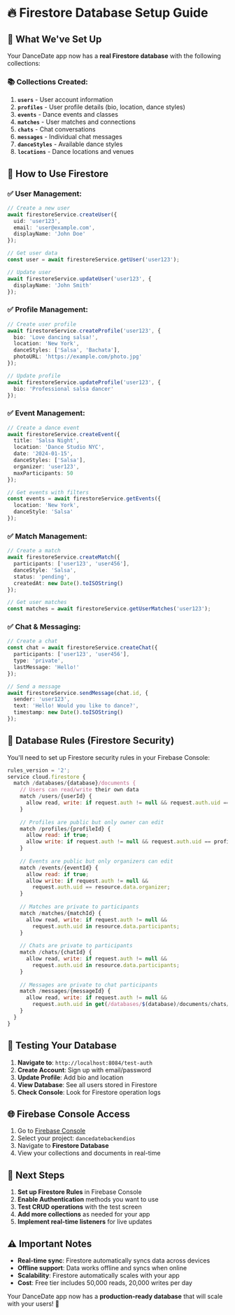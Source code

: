 # 🔥 Firestore Database Setup Guide

## 🎯 **What We've Set Up**

Your DanceDate app now has a **real Firestore database** with the following collections:

### **📚 Collections Created:**

1. **`users`** - User account information
2. **`profiles`** - User profile details (bio, location, dance styles)
3. **`events`** - Dance events and classes
4. **`matches`** - User matches and connections
5. **`chats`** - Chat conversations
6. **`messages`** - Individual chat messages
7. **`danceStyles`** - Available dance styles
8. **`locations`** - Dance locations and venues

## 🚀 **How to Use Firestore**

### **✅ User Management:**
```typescript
// Create a new user
await firestoreService.createUser({
  uid: 'user123',
  email: 'user@example.com',
  displayName: 'John Doe'
});

// Get user data
const user = await firestoreService.getUser('user123');

// Update user
await firestoreService.updateUser('user123', {
  displayName: 'John Smith'
});
```

### **✅ Profile Management:**
```typescript
// Create user profile
await firestoreService.createProfile('user123', {
  bio: 'Love dancing salsa!',
  location: 'New York',
  danceStyles: ['Salsa', 'Bachata'],
  photoURL: 'https://example.com/photo.jpg'
});

// Update profile
await firestoreService.updateProfile('user123', {
  bio: 'Professional salsa dancer'
});
```

### **✅ Event Management:**
```typescript
// Create a dance event
await firestoreService.createEvent({
  title: 'Salsa Night',
  location: 'Dance Studio NYC',
  date: '2024-01-15',
  danceStyles: ['Salsa'],
  organizer: 'user123',
  maxParticipants: 50
});

// Get events with filters
const events = await firestoreService.getEvents({
  location: 'New York',
  danceStyle: 'Salsa'
});
```

### **✅ Match Management:**
```typescript
// Create a match
await firestoreService.createMatch({
  participants: ['user123', 'user456'],
  danceStyle: 'Salsa',
  status: 'pending',
  createdAt: new Date().toISOString()
});

// Get user matches
const matches = await firestoreService.getUserMatches('user123');
```

### **✅ Chat & Messaging:**
```typescript
// Create a chat
const chat = await firestoreService.createChat({
  participants: ['user123', 'user456'],
  type: 'private',
  lastMessage: 'Hello!'
});

// Send a message
await firestoreService.sendMessage(chat.id, {
  sender: 'user123',
  text: 'Hello! Would you like to dance?',
  timestamp: new Date().toISOString()
});
```

## 🔧 **Database Rules (Firestore Security)**

You'll need to set up Firestore security rules in your Firebase Console:

```javascript
rules_version = '2';
service cloud.firestore {
  match /databases/{database}/documents {
    // Users can read/write their own data
    match /users/{userId} {
      allow read, write: if request.auth != null && request.auth.uid == userId;
    }
    
    // Profiles are public but only owner can edit
    match /profiles/{profileId} {
      allow read: if true;
      allow write: if request.auth != null && request.auth.uid == profileId;
    }
    
    // Events are public but only organizers can edit
    match /events/{eventId} {
      allow read: if true;
      allow write: if request.auth != null && 
        request.auth.uid == resource.data.organizer;
    }
    
    // Matches are private to participants
    match /matches/{matchId} {
      allow read, write: if request.auth != null && 
        request.auth.uid in resource.data.participants;
    }
    
    // Chats are private to participants
    match /chats/{chatId} {
      allow read, write: if request.auth != null && 
        request.auth.uid in resource.data.participants;
    }
    
    // Messages are private to chat participants
    match /messages/{messageId} {
      allow read, write: if request.auth != null && 
        request.auth.uid in get(/databases/$(database)/documents/chats/$(resource.data.chatId)).data.participants;
    }
  }
}
```

## 📱 **Testing Your Database**

1. **Navigate to**: `http://localhost:8084/test-auth`
2. **Create Account**: Sign up with email/password
3. **Update Profile**: Add bio and location
4. **View Database**: See all users stored in Firestore
5. **Check Console**: Look for Firestore operation logs

## 🌐 **Firebase Console Access**

1. Go to [Firebase Console](https://console.firebase.google.com/)
2. Select your project: `dancedatebackendios`
3. Navigate to **Firestore Database**
4. View your collections and documents in real-time

## 🔄 **Next Steps**

1. **Set up Firestore Rules** in Firebase Console
2. **Enable Authentication** methods you want to use
3. **Test CRUD operations** with the test screen
4. **Add more collections** as needed for your app
5. **Implement real-time listeners** for live updates

## ⚠️ **Important Notes**

- **Real-time sync**: Firestore automatically syncs data across devices
- **Offline support**: Data works offline and syncs when online
- **Scalability**: Firestore automatically scales with your app
- **Cost**: Free tier includes 50,000 reads, 20,000 writes per day

Your DanceDate app now has a **production-ready database** that will scale with your users! 🎉



